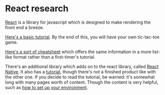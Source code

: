 # React research

[React](https://reactjs.org/) is a library for javascript which is designed to make rendering the front end a breeze.

[Here's a basic tutorial](https://reactjs.org/tutorial/tutorial.html). By the end of this, you will have your own tic-tac-toe game.

[Here's a sort of cheatsheet](https://www.freecodecamp.org/news/the-react-cheatsheet/) which offers the same information in a more list-like format rather than a first-timer's tutorial.

There's an additional library which adds on to the react library, called [React Native](https://reactnative.dev/). 
It also has a [tutorial](https://reactnative.dev/docs/getting-started), though there's not a finished product like with the other one. 
If you decide to read the tutorial, be warned: it's somewhat long with many pages worth of content. Though the content is very helpful, such as [how to set up your environment](https://reactnative.dev/docs/environment-setup).